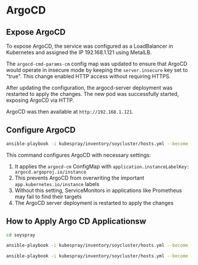 # ArgoCD

## Expose ArgoCD

To expose ArgoCD, the service was configured as a LoadBalancer in Kubernetes and
assigned the IP 192.168.1.121 using MetalLB.

The `argocd-cmd-params-cm` config map was updated to ensure that ArgoCD would
operate in insecure mode by keeping the `server.insecure` key set to "true". This
change enabled HTTP access without requiring HTTPS.

After updating the configuration, the argocd-server deployment was restarted to
apply the changes. The new pod was successfully started, exposing ArgoCD via
HTTP.

ArgoCD was then available at `http://192.168.1.121`.

## Configure ArgoCD

```sh
ansible-playbook -i kubespray/inventory/soycluster/hosts.yml --become --become-user=root --user ubuntu main.yml --tags argocd
```

This command configures ArgoCD with necessary settings:

1. It applies the `argocd-cm` ConfigMap with `application.instanceLabelKey: argocd.argoproj.io/instance`
2. This prevents ArgoCD from overwriting the important `app.kubernetes.io/instance` labels
3. Without this setting, ServiceMonitors in applications like Prometheus may fail to find their targets
4. The ArgoCD server deployment is restarted to apply the changes

## How to Apply Argo CD Applicationsw

```sh
cd soyspray

ansible-playbook -i kubespray/inventory/soycluster/hosts.yml --become --become-user=root --user ubuntu playbooks/install-k8s-python-libs.yml

ansible-playbook -i kubespray/inventory/soycluster/hosts.yml --become --become-user=root --user ubuntu playbooks/manage-argocd-apps.yml
```
